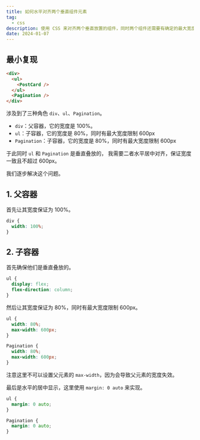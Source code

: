 ```yaml
---
title: 如何水平对齐两个垂直组件元素
tag:
  - css
description: 使用 CSS 来对齐两个垂直放置的组件，同时两个组件还需要有确定的最大宽度，这里涉及了三方角色，我将会逐一阐释。
date: 2024-01-07
---
```


## 最小复现

```html
<div>
  <ul>
    <PostCard />
  </ul>
  <Pagination />
</div>
```

涉及到了三种角色 `div`、`ul`、`Pagination`。

- `div`：父容器，它的宽度是 100%。
- `ul`：子容器，它的宽度是 80%，同时有最大宽度限制 600px
- `Pagination`：子容器，它的宽度是 80%，同时有最大宽度限制 600px

于此同时 `ul` 和 `Pagination` 是垂直叠放的， 我需要二者水平居中对齐，保证宽度一致且不超过 600px。

我们逐步解决这个问题。

## 1. 父容器

首先让其宽度保证为 100%。

```css
div {
  width: 100%;
}
```

## 2. 子容器

首先确保他们是垂直叠放的。

```css
ul {
  display: flex;
  flex-direction: column;
}
```

然后让其宽度保证为 80%，同时有最大宽度限制 600px。

```css
ul {
  width: 80%;
  max-width: 600px;
}

Pagination {
  width: 80%;
  max-width: 600px;
}
```

注意这里不可以设置父元素的 `max-width`，因为会导致父元素的宽度失效。

最后是水平的居中显示，这里使用 `margin: 0 auto` 来实现。

```css
ul {
  margin: 0 auto;
}

Pagination {
  margin: 0 auto;
}
```
